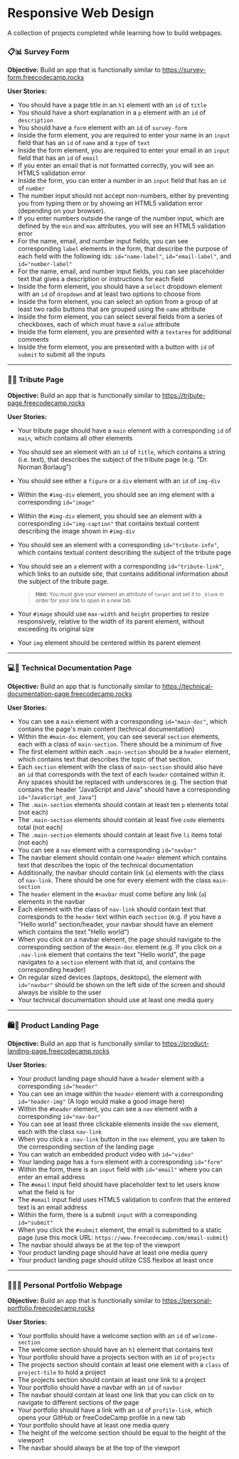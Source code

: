 # Responsive Web Design

A collection of projects completed while learning how to build webpages.

### :clipboard::bar_chart: Survey Form

**Objective:** Build an app that is functionally similar to https://survey-form.freecodecamp.rocks

**User Stories:**

- You should have a page title in an `h1` element with an `id` of `title`
- You should have a short explanation in a `p` element with an `id` of `description`
- You should have a `form` element with an `id` of `survey-form`
- Inside the form element, you are required to enter your name in an `input` field that has an `id` of `name` and a `type` of `text`
- Inside the form element, you are required to enter your email in an `input` field that has an `id` of `email`
- If you enter an email that is not formatted correctly, you will see an HTML5 validation error
- Inside the form, you can enter a number in an `input` field that has an `id` of `number`
- The number input should not accept non-numbers, either by preventing you from typing them or by showing an HTML5 validation error (depending on your browser).
- If you enter numbers outside the range of the number input, which are defined by the `min` and `max` attributes, you will see an HTML5 validation error
- For the name, email, and number input fields, you can see corresponding `label` elements in the form, that describe the purpose of each field with the following ids: `id="name-label"`, `id="email-label"`, and `id="number-label"`
- For the name, email, and number input fields, you can see placeholder text that gives a description or instructions for each field
- Inside the form element, you should have a `select` dropdown element with an `id` of `dropdown` and at least two options to choose from
- Inside the form element, you can select an option from a group of at least two radio buttons that are grouped using the `name` attribute
- Inside the form element, you can select several fields from a series of checkboxes, each of which must have a `value` attribute
- Inside the form element, you are presented with a `textarea` for additional comments
- Inside the form element, you are presented with a button with `id` of `submit` to submit all the inputs

---

### :saluting_face::bouquet: Tribute Page

**Objective:** Build an app that is functionally similar to https://tribute-page.freecodecamp.rocks

**User Stories:**

- Your tribute page should have a `main` element with a corresponding `id` of `main`, which contains all other elements
- You should see an element with an `id` of `title`, which contains a string (i.e. text), that describes the subject of the tribute page (e.g. "Dr. Norman Borlaug")
- You should see either a `figure` or a `div` element with an `id` of `img-div`
- Within the `#img-div` element, you should see an img element with a corresponding `id="image"`
- Within the `#img-div` element, you should see an element with a corresponding `id="img-caption"` that contains textual content describing the image shown in `#img-div`
- You should see an element with a corresponding `id="tribute-info"`, which contains textual content describing the subject of the tribute page
- You should see an `a` element with a corresponding `id="tribute-link"`, which links to an outside site, that contains additional information about the subject of the tribute page.
    
  > <sub>**Hint:** You must give your element an attribute of `target` and set it to `_blank` in order for your link to open in a new tab</sub>

- Your `#image` should use `max-width` and `height` properties to resize responsively, relative to the width of its parent element, without exceeding its original size
- Your `img` element should be centered within its parent element

---

### :computer::page_facing_up: Technical Documentation Page

**Objective:** Build an app that is functionally similar to https://technical-documentation-page.freecodecamp.rocks

**User Stories:**

- You can see a `main` element with a corresponding `id="main-doc"`, which contains the page's main content (technical documentation)
- Within the `#main-doc` element, you can see several `section` elements, each with a class of `main-section`. There should be a minimum of five
- The first element within each `.main-section` should be a `header` element, which contains text that describes the topic of that section.
- Each `section` element with the class of `main-section` should also have an `id` that corresponds with the text of each `header` contained within it. Any spaces should be replaced with underscores (e.g. The section that contains the header "JavaScript and Java" should have a corresponding `id="JavaScript_and_Java"`)
- The `.main-section` elements should contain at least ten `p` elements total (not each)
- The `.main-section` elements should contain at least five `code` elements total (not each)
- The `.main-section` elements should contain at least five `li` items total (not each)
- You can see a `nav` element with a corresponding `id="navbar"`
- The navbar element should contain one `header` element which contains text that describes the topic of the technical documentation
- Additionally, the navbar should contain link (`a`) elements with the class of `nav-link`. There should be one for every element with the class `main-section`
- The `header` element in the `#navbar` must come before any link (`a`) elements in the navbar
- Each element with the class of `nav-link` should contain text that corresponds to the `header` text within each `section` (e.g. if you have a "Hello world" section/header, your navbar should have an element which contains the text "Hello world")
- When you click on a navbar element, the page should navigate to the corresponding section of the `#main-doc` element (e.g. If you click on a `.nav-link` element that contains the text "Hello world", the page navigates to a `section` element with that id, and contains the corresponding header)
- On regular sized devices (laptops, desktops), the element with `id="navbar"` should be shown on the left side of the screen and should always be visible to the user
- Your technical documentation should use at least one media query

---

### :shopping::shopping_cart: Product Landing Page

**Objective:** Build an app that is functionally similar to https://product-landing-page.freecodecamp.rocks

**User Stories:**

- Your product landing page should have a `header` element with a corresponding `id="header"`
- You can see an image within the `header` element with a corresponding `id="header-img"` (A logo would make a good image here)
- Within the `#header` element, you can see a `nav` element with a corresponding `id="nav-bar"`
- You can see at least three clickable elements inside the `nav` element, each with the class `nav-link`
- When you click a `.nav-link` button in the `nav` element, you are taken to the corresponding section of the landing page
- You can watch an embedded product video with `id="video"`
- Your landing page has a `form` element with a corresponding `id="form"`
- Within the form, there is an `input` field with `id="email"` where you can enter an email address
- The `#email` input field should have placeholder text to let users know what the field is for
- The `#email` input field uses HTML5 validation to confirm that the entered text is an email address
- Within the form, there is a submit `input` with a corresponding `id="submit"`
- When you click the `#submit` element, the email is submitted to a static page (use this mock URL: `https://www.freecodecamp.com/email-submit`)
- The navbar should always be at the top of the viewport
- Your product landing page should have at least one media query
- Your product landing page should utilize CSS flexbox at least once

---

### :artist::briefcase: Personal Portfolio Webpage

**Objective:** Build an app that is functionally similar to https://personal-portfolio.freecodecamp.rocks

**User Stories:**

- Your portfolio should have a welcome section with an `id` of `welcome-section`
- The welcome section should have an `h1` element that contains text
- Your portfolio should have a projects section with an `id` of `projects`
- The projects section should contain at least one element with a `class` of `project-tile` to hold a project
- The projects section should contain at least one link to a project
- Your portfolio should have a navbar with an `id` of `navbar`
- The navbar should contain at least one link that you can click on to navigate to different sections of the page
- Your portfolio should have a link with an `id` of `profile-link`, which opens your GitHub or freeCodeCamp profile in a new tab
- Your portfolio should have at least one media query
- The height of the welcome section should be equal to the height of the viewport
- The navbar should always be at the top of the viewport
